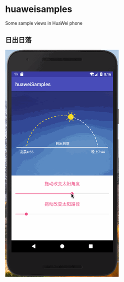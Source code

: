 # huaweisamples
Some sample views in HuaWei phone

## 日出日落
 ![image](https://github.com/chinalwb/huaweisamples/blob/master/demo/sunriseset.gif)
